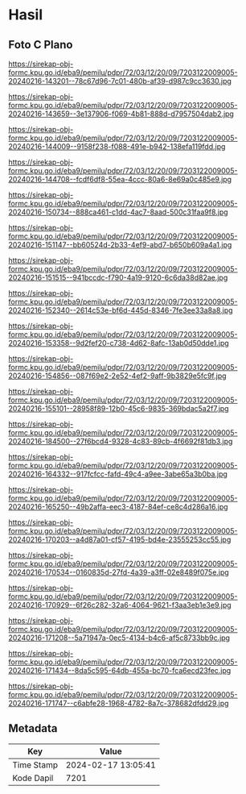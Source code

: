 # Hasil

## Foto C Plano

https://sirekap-obj-formc.kpu.go.id/eba9/pemilu/pdpr/72/03/12/20/09/7203122009005-20240216-143201--78c67d96-7c01-480b-af39-d987c9cc3630.jpg

https://sirekap-obj-formc.kpu.go.id/eba9/pemilu/pdpr/72/03/12/20/09/7203122009005-20240216-143659--3e137906-f069-4b81-888d-d7957504dab2.jpg

https://sirekap-obj-formc.kpu.go.id/eba9/pemilu/pdpr/72/03/12/20/09/7203122009005-20240216-144009--9158f238-f088-491e-b942-138efa119fdd.jpg

https://sirekap-obj-formc.kpu.go.id/eba9/pemilu/pdpr/72/03/12/20/09/7203122009005-20240216-144708--fcdf6df8-55ea-4ccc-80a6-8e69a0c485e9.jpg

https://sirekap-obj-formc.kpu.go.id/eba9/pemilu/pdpr/72/03/12/20/09/7203122009005-20240216-150734--888ca461-c1dd-4ac7-8aad-500c31faa9f8.jpg

https://sirekap-obj-formc.kpu.go.id/eba9/pemilu/pdpr/72/03/12/20/09/7203122009005-20240216-151147--bb60524d-2b33-4ef9-abd7-b650b609a4a1.jpg

https://sirekap-obj-formc.kpu.go.id/eba9/pemilu/pdpr/72/03/12/20/09/7203122009005-20240216-151515--941bccdc-f790-4a19-9120-6c6da38d82ae.jpg

https://sirekap-obj-formc.kpu.go.id/eba9/pemilu/pdpr/72/03/12/20/09/7203122009005-20240216-152340--2614c53e-bf6d-445d-8346-7fe3ee33a8a8.jpg

https://sirekap-obj-formc.kpu.go.id/eba9/pemilu/pdpr/72/03/12/20/09/7203122009005-20240216-153358--9d2fef20-c738-4d62-8afc-13ab0d50dde1.jpg

https://sirekap-obj-formc.kpu.go.id/eba9/pemilu/pdpr/72/03/12/20/09/7203122009005-20240216-154856--087f69e2-2e52-4ef2-9aff-9b3829e5fc9f.jpg

https://sirekap-obj-formc.kpu.go.id/eba9/pemilu/pdpr/72/03/12/20/09/7203122009005-20240216-155101--28958f89-12b0-45c6-9835-369bdac5a2f7.jpg

https://sirekap-obj-formc.kpu.go.id/eba9/pemilu/pdpr/72/03/12/20/09/7203122009005-20240216-184500--27f6bcd4-9328-4c83-89cb-4f6692f81db3.jpg

https://sirekap-obj-formc.kpu.go.id/eba9/pemilu/pdpr/72/03/12/20/09/7203122009005-20240216-164332--917fcfcc-fafd-49c4-a9ee-3abe65a3b0ba.jpg

https://sirekap-obj-formc.kpu.go.id/eba9/pemilu/pdpr/72/03/12/20/09/7203122009005-20240216-165250--49b2affa-eec3-4187-84ef-ce8c4d286a16.jpg

https://sirekap-obj-formc.kpu.go.id/eba9/pemilu/pdpr/72/03/12/20/09/7203122009005-20240216-170203--a4d87a01-cf57-4195-bd4e-23555253cc55.jpg

https://sirekap-obj-formc.kpu.go.id/eba9/pemilu/pdpr/72/03/12/20/09/7203122009005-20240216-170534--0160835d-27fd-4a39-a3ff-02e8489f075e.jpg

https://sirekap-obj-formc.kpu.go.id/eba9/pemilu/pdpr/72/03/12/20/09/7203122009005-20240216-170929--6f26c282-32a6-4064-9621-f3aa3eb1e3e9.jpg

https://sirekap-obj-formc.kpu.go.id/eba9/pemilu/pdpr/72/03/12/20/09/7203122009005-20240216-171208--5a71947a-0ec5-4134-b4c6-af5c8733bb9c.jpg

https://sirekap-obj-formc.kpu.go.id/eba9/pemilu/pdpr/72/03/12/20/09/7203122009005-20240216-171434--8da5c595-64db-455a-bc70-fca6ecd23fec.jpg

https://sirekap-obj-formc.kpu.go.id/eba9/pemilu/pdpr/72/03/12/20/09/7203122009005-20240216-171747--c6abfe28-1968-4782-8a7c-378682dfdd29.jpg


## Metadata

| Key        | Value               |
| ---------- | ------------------- |
| Time Stamp | 2024-02-17 13:05:41 |
| Kode Dapil | 7201                |



